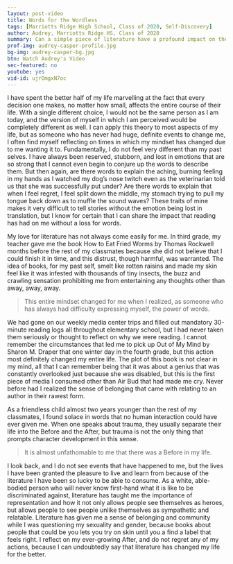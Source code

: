 ```yaml
---
layout: post-video
title: Words for the Wordless
tags: [Marriotts Ridge High School, Class of 2020, Self-Discovery]  
author: Audrey, Marriotts Ridge HS, Class of 2020
summary: Can a simple piece of literature have a profound impact on the makeup of who you are?
prof-img: audrey-casper-profile.jpg
bg-img: audrey-casper-bg.jpg
btn: Watch Audrey's Video
sec-featured: no
youtube: yes
vid-id: ujrOmgxN7oc
---
```


I have spent the better half of my life marvelling at the fact that every decision one makes, no matter how small, affects the entire course of their life. With a single different choice, I would not be the same person as I am today, and the version of myself in which I am perceived would be completely different as well. I can apply this theory to most aspects of my life, but as someone who has never had huge, definite events to change me, I often find myself reflecting on times in which my mindset has changed due to me wanting it to. Fundamentally, I do not feel very different than my past selves. I have always been reserved, stubborn, and lost in emotions that are so strong that I cannot even begin to conjure up the words to describe them. But then again, are there words to explain the aching, burning feeling in my hands as I watched my dog’s nose twitch even as the veterinarian told us that she was successfully put under? Are there words to explain that when I feel regret, I feel split down the middle, my stomach trying to pull my tongue back down as to muffle the sound waves? These traits of mine makes it very difficult to tell stories without the emotion being lost in translation, but I know for certain that I can share the impact that reading has had on me without a loss for words. 

My love for literature has not always come easily for me. In third grade, my teacher gave me the book How to Eat Fried Worms by Thomas Rockwell months before the rest of my classmates because she did not believe that I could finish it in time, and this distrust, though harmful, was warranted. The idea of books, for my past self, smelt like rotten raisins and made my skin feel like it was infested with thousands of tiny insects, the buzz and crawling sensation prohibiting me from entertaining any thoughts other than away, away, away. 

>This entire mindset changed for me when I realized, as someone who has always had difficulty expressing myself, the power of words. 

We had gone on our weekly media center trips and filled out mandatory 30-minute reading logs all throughout elementary school, but I had never taken them seriously or thought to reflect on why we were reading. I cannot remember the circumstances that led me to pick up Out of My Mind by Sharon M. Draper that one winter day in the fourth grade, but this action most definitely changed my entire life. The plot of this book is not clear in my mind, all that I can remember being that it was about a genius that was constantly overlooked just because she was disabled, but this is the first piece of media I consumed other than Air Bud that had made me cry. Never before had I realized the sense of belonging that came with relating to an author in their rawest form. 

As a friendless child almost two years younger than the rest of my classmates, I found solace in words that no human interaction could have ever given me. When one speaks about trauma, they usually separate their life into the Before and the After, but trauma is not the only thing that prompts character development in this sense. 

> It is almost unfathomable to me that there was a Before in my life. 

I look back, and I do not see events that have happened to me, but the lives I have been granted the pleasure to live and learn from because of the literature I have been so lucky to be able to consume. As a white, able-bodied person who will never know first-hand what it is like to be discriminated against, literature has taught me the importance of representation and how it not only allows people see themselves as heroes, but allows people to see people unlike themselves as sympathetic and relatable. Literature has given me a sense of belonging and community while I was questioning my sexuality and gender, because books about people that could be you lets you try on skin until you a find a label that feels right. I reflect on my ever-growing After, and do not regret any of my actions, because I can undoubtedly say that literature has changed my life for the better. 
	

